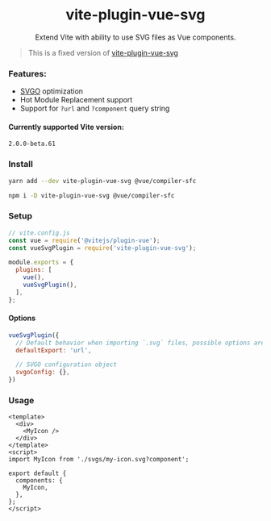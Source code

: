<h1 align="center">vite-plugin-vue-svg</h1>
<p align="center">Extend Vite with ability to use SVG files as Vue components.</p>

> This is a fixed version of [vite-plugin-vue-svg](https://www.npmjs.com/package/vite-plugin-vue-svg)

### Features:
- [SVGO](https://github.com/svg/svgo) optimization
- Hot Module Replacement support
- Support for `?url` and `?component` query string

#### Currently supported Vite version:

<p><code>2.0.0-beta.61</code></p>

### Install

```bash
yarn add --dev vite-plugin-vue-svg @vue/compiler-sfc

npm i -D vite-plugin-vue-svg @vue/compiler-sfc
```

### Setup

```js
// vite.config.js
const vue = require('@vitejs/plugin-vue');
const vueSvgPlugin = require('vite-plugin-vue-svg');

module.exports = {
  plugins: [
    vue(),
    vueSvgPlugin(),
  ],
};
```

#### Options

```js
vueSvgPlugin({
  // Default behavior when importing `.svg` files, possible options are: 'url' and `component`
  defaultExport: 'url',

  // SVGO configuration object
  svgoConfig: {},
})
```

### Usage

```vue
<template>
  <div>
    <MyIcon />
  </div>
</template>
<script>
import MyIcon from './svgs/my-icon.svg?component';

export default {
  components: {
    MyIcon,
  },
};
</script>
```
